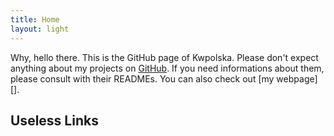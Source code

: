 ```yaml
---
title: Home
layout: light
---
```

Why, hello there.  This is the GitHub page of Kwpolska.  Please don't expect anything about my projects on [GitHub][].  If you need informations about them, please consult with their READMEs.  You can also check out [my webpage][].

## Useless Links

[GitHub]: https://github.com/Kwpolska/
[my blog]: http://kwpolska.tk/
